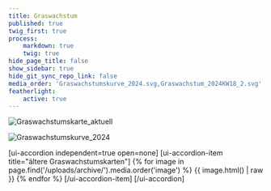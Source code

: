 ```yaml
---
title: Graswachstum
published: true
twig_first: true
process:
    markdown: true
    twig: true
hide_page_title: false
show_sidebar: true
hide_git_sync_repo_link: false
media_order: 'Graswachstumskurve_2024.svg,Graswachstum_2024KW18_2.svg'
featherlight:
    active: true
---
```


![Graswachstumskarte_aktuell](/uploads/Graswachstumskarte_aktuell.svg "Graswachstumskarte_aktuell")

![Graswachstumskurve_2024](/uploads/Graswachstumskurve_2024.svg "Graswachstumskurve_2024")

[ui-accordion independent=true open=none]
[ui-accordion-item title="ältere Graswachstumskarten"]
{% for image in page.find('/uploads/archive/').media.order('image') %}
  {{ image.html() | raw }}
{% endfor %}
[/ui-accordion-item]
[/ui-accordion]